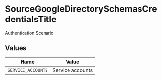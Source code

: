# SourceGoogleDirectorySchemasCredentialsTitle

Authentication Scenario


## Values

| Name               | Value              |
| ------------------ | ------------------ |
| `SERVICE_ACCOUNTS` | Service accounts   |